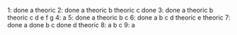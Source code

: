 1: done
    a theoric
2: done
    a theoric
    b theoric
    c done
3: done
    a theoric
    b theoric
    c
    d
    e
    f
    g
4:
    a
5: done
    a theoric
    b 
    c 
6: done
    a 
    b
    c
    d theoric
    e theoric
7: done
    a done
    b
    c done
    d theoric
8: 
    a
    b
    c
9:
    a
